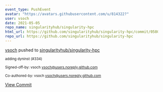 ```yaml
---
event_type: PushEvent
avatar: "https://avatars.githubusercontent.com/u/814322?"
user: vsoch
date: 2021-05-05
repo_name: singularityhub/singularity-hpc
html_url: https://github.com/singularityhub/singularity-hpc/commit/05809dda25658f36ef3c1f4f9ff06a3d001e552a
repo_url: https://github.com/singularityhub/singularity-hpc
---
```


<a href='https://github.com/vsoch' target='_blank'>vsoch</a> pushed to <a href='https://github.com/singularityhub/singularity-hpc' target='_blank'>singularityhub/singularity-hpc</a>

<small>adding dyninst (#334)

Signed-off-by: vsoch <vsoch@users.noreply.github.com>

Co-authored-by: vsoch <vsoch@users.noreply.github.com></small>

<a href='https://github.com/singularityhub/singularity-hpc/commit/05809dda25658f36ef3c1f4f9ff06a3d001e552a' target='_blank'>View Commit</a>